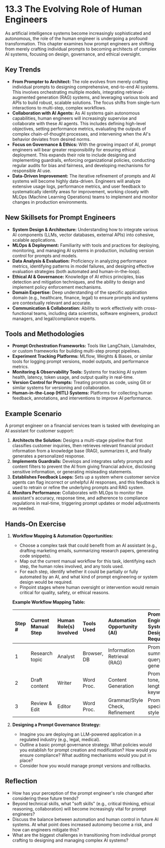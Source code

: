 # 13.3 The Evolving Role of Human Engineers

As artificial intelligence systems become increasingly sophisticated and autonomous, the role of the human engineer is undergoing a profound transformation. This chapter examines how prompt engineers are shifting from merely crafting individual prompts to becoming architects of complex AI systems, focusing on design, governance, and ethical oversight.

## Key Trends

-   **From Prompter to Architect:** The role evolves from merely crafting individual prompts to designing comprehensive, end-to-end AI systems. This involves orchestrating multiple models, integrating retrieval-augmented generation (RAG) systems, and leveraging various tools and APIs to build robust, scalable solutions. The focus shifts from single-turn interactions to multi-step, complex workflows.
-   **Collaboration with AI Agents:** As AI systems gain autonomous capabilities, human engineers will increasingly supervise and collaborate with these AI agents. This includes defining high-level objectives, setting performance metrics, evaluating the outputs of complex chain-of-thought processes, and intervening when the AI's behavior deviates from desired norms.
-   **Focus on Governance & Ethics:** With the growing impact of AI, prompt engineers will bear greater responsibility for ensuring ethical deployment. This expands their role to include designing and implementing guardrails, enforcing organizational policies, conducting regular audits for bias and fairness, and developing mechanisms for responsible AI use.
-   **Data-Driven Improvement:** The iterative refinement of prompts and AI systems will become highly data-driven. Engineers will analyze extensive usage logs, performance metrics, and user feedback to systematically identify areas for improvement, working closely with MLOps (Machine Learning Operations) teams to implement and monitor changes in production environments.

## New Skillsets for Prompt Engineers

-   **System Design & Architecture:** Understanding how to integrate various AI components (LLMs, vector databases, external APIs) into cohesive, scalable applications.
-   **MLOps & Deployment:** Familiarity with tools and practices for deploying, monitoring, and managing AI systems in production, including version control for prompts and models.
-   **Data Analysis & Evaluation:** Proficiency in analyzing performance metrics, identifying patterns in model failures, and designing effective evaluation strategies (both automated and human-in-the-loop).
-   **Ethical AI & Governance:** Knowledge of AI ethics principles, bias detection and mitigation techniques, and the ability to design and implement policy enforcement mechanisms.
-   **Domain Expertise:** Deep understanding of the specific application domain (e.g., healthcare, finance, legal) to ensure prompts and systems are contextually relevant and accurate.
-   **Communication & Collaboration:** Ability to work effectively with cross-functional teams, including data scientists, software engineers, product managers, and legal/compliance experts.

## Tools and Methodologies

-   **Prompt Orchestration Frameworks:** Tools like LangChain, LlamaIndex, or custom frameworks for building multi-step prompt pipelines.
-   **Experiment Tracking Platforms:** MLflow, Weights & Biases, or similar tools for logging prompt versions, model outputs, and performance metrics.
-   **Monitoring & Observability Tools:** Systems for tracking AI system health, latency, token usage, and output quality in real-time.
-   **Version Control for Prompts:** Treating prompts as code, using Git or similar systems for versioning and collaboration.
-   **Human-in-the-Loop (HITL) Systems:** Platforms for collecting human feedback, annotations, and interventions to improve AI performance.

## Example Scenario

A prompt engineer on a financial services team is tasked with developing an AI assistant for customer support:
1.  **Architects the Solution:** Designs a multi-stage pipeline that first classifies customer inquiries, then retrieves relevant financial product information from a knowledge base (RAG), summarizes it, and finally generates a personalized response.
2.  **Implements Guardrails:** Develops and integrates safety prompts and content filters to prevent the AI from giving financial advice, disclosing sensitive information, or generating misleading statements.
3.  **Establishes Feedback Loops:** Sets up a system where customer service agents can flag incorrect or unhelpful AI responses, and this feedback is used to retrain or refine the underlying prompts and RAG system.
4.  **Monitors Performance:** Collaborates with MLOps to monitor the assistant's accuracy, response time, and adherence to compliance regulations in real-time, triggering prompt updates or model adjustments as needed.

## Hands-On Exercise

1.  **Workflow Mapping & Automation Opportunities:**
    *   Choose a complex task that could benefit from an AI assistant (e.g., drafting marketing emails, summarizing research papers, generating code snippets).
    *   Map out the current manual workflow for this task, identifying each step, the human roles involved, and any tools used.
    *   For each step, identify whether it could be partially or fully automated by an AI, and what kind of prompt engineering or system design would be required.
    *   Pinpoint stages where human oversight or intervention would remain critical for quality, safety, or ethical reasons.

    **Example Workflow Mapping Table:**

    | Step # | Current Manual Step | Human Role(s) Involved | Tools Used | Automation Opportunity (AI) | Prompt Engineering / System Design Required | Human Oversight Critical? |
    | :----- | :------------------ | :--------------------- | :--------- | :-------------------------- | :---------------------------------------- | :------------------------ |
    | 1      | Research topic      | Analyst                | Browser, DB | Information Retrieval (RAG) | Prompt for summarization, query generation | Yes (for relevance)       |
    | 2      | Draft content       | Writer                 | Word Proc. | Content Generation          | Prompt for tone, style, length, keywords   | Yes (for accuracy, nuance) |
    | 3      | Review & Edit       | Editor                 | Word Proc. | Grammar/Style Check, Refinement | Prompt for specific edits, style guides    | Yes (final approval)      |

2.  **Designing a Prompt Governance Strategy:**
    *   Imagine you are deploying an LLM-powered application in a regulated industry (e.g., legal, medical).
    *   Outline a basic prompt governance strategy. What policies would you establish for prompt creation and modification? How would you ensure compliance? What auditing mechanisms would you put in place?
    *   Consider how you would manage prompt versions and rollbacks.

## Reflection

-   How has your perception of the prompt engineer's role changed after considering these future trends?
-   Beyond technical skills, what "soft skills" (e.g., critical thinking, ethical reasoning, collaboration) will become increasingly vital for prompt engineers?
-   Discuss the balance between automation and human control in future AI systems. At what point does increased autonomy become a risk, and how can engineers mitigate this?
-   What are the biggest challenges in transitioning from individual prompt crafting to designing and managing complex AI systems?
